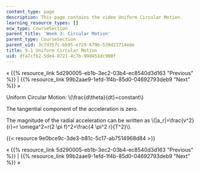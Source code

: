 ```yaml
---
content_type: page
description: This page contains the video Uniform Circular Motion.
learning_resource_types: []
ocw_type: CourseSection
parent_title: 'Week 3: Circular Motion'
parent_type: CourseSection
parent_uid: 3c7d357c-bb95-e729-679b-539d23714ede
title: 9.1 Uniform Circular Motion
uid: dfa7cfb2-5de4-0721-4c7b-99d451dc900f
---
```


« {{% resource_link 5d290005-eb1b-3ec2-03b4-ec8540d3d163 "Previous" %}} | {{% resource_link 99b2aae9-1efd-1f4b-85d0-04692793deb9 "Next" %}} »

Uniform Circular Motion: \\(\\frac{d\\theta}{dt}=constant\\)

The tangential component of the acceleration is zero.

The magnitude of the radial acceleration can be written as \\(|a\_r|=\\frac{v^2}{r}=r \\omega^2=r(2 \\pi f)^2=\\frac{4 \\pi^2 r}{T^2}\\).

{{< resource 9e0bce9c-3de3-b81c-5c17-ab7514968d84 >}}

« {{% resource_link 5d290005-eb1b-3ec2-03b4-ec8540d3d163 "Previous" %}} | {{% resource_link 99b2aae9-1efd-1f4b-85d0-04692793deb9 "Next" %}} »